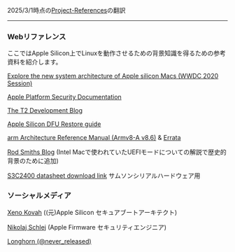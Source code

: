 2025/3/1時点の[Project-References](https://github.com/AsahiLinux/docs/blob/main/docs/Project-References.md)の翻訳

---
### Webリファレンス
ここではApple Silicon上でLinuxを動作させるための背景知識を得るための参考資料を紹介します。

[Explore the new system architecture of Apple silicon Macs (WWDC 2020 Session)](https://developer.apple.com/videos/play/wwdc2020/10686/)

[Apple Platform Security Documentation](https://support.apple.com/en-au/guide/security/welcome/web)

[The T2 Development Blog](https://blog.t8012.dev/ace-part-1/)

[Apple Silicon DFU Restore guide](https://support.apple.com/guide/apple-configurator-mac/apdd5f3c75ad/mac)

[arm Architecture Reference Manual (Armv8-A v8.6)](https://documentation-service.arm.com/static/5fa3bd1eb209f547eebd4141?token=) & [Errata](https://documentation-service.arm.com/static/5fc8ec531c8c5d708d2a336e?token=)

[Rod Smiths Blog](https://www.rodsbooks.com/refind/) (Intel Macで使われていたUEFIモードについての解説で歴史的背景のために追加)

[S3C2400 datasheet download link](https://www.digchip.com/datasheets/parts/datasheet/409/S3C2400-pdf.php) サムソンシリアルハードウェア用

### ソーシャルメディア

[Xeno Kovah](https://twitter.com/XenoKovah) ((元)Apple Silicon セキュアブートアーキテクト)

[Nikolaj Schlej](https://twitter.com/NikolajSchlej) (Apple Firmware セキュリティエンジニア)

[Longhorn (@never_released)](https://twitter.com/never_released)
